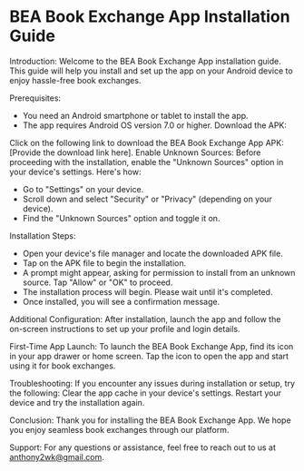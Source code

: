 # BEA Book Exchange App Installation Guide

Introduction:
Welcome to the BEA Book Exchange App installation guide. This guide will help you install and set up the app on your Android device to enjoy hassle-free book exchanges.

Prerequisites:
- You need an Android smartphone or tablet to install the app.
- The app requires Android OS version 7.0 or higher.
Download the APK:

Click on the following link to download the BEA Book Exchange App APK: [Provide the download link here].
Enable Unknown Sources:
Before proceeding with the installation, enable the "Unknown Sources" option in your device's settings. Here's how:
- Go to "Settings" on your device.
- Scroll down and select "Security" or "Privacy" (depending on your device).
- Find the "Unknown Sources" option and toggle it on.

Installation Steps:
- Open your device's file manager and locate the downloaded APK file.
- Tap on the APK file to begin the installation.
- A prompt might appear, asking for permission to install from an unknown source. Tap "Allow" or "OK" to proceed.
- The installation process will begin. Please wait until it's completed.
- Once installed, you will see a confirmation message.

Additional Configuration:
After installation, launch the app and follow the on-screen instructions to set up your profile and login details.

First-Time App Launch:
To launch the BEA Book Exchange App, find its icon in your app drawer or home screen.
Tap the icon to open the app and start using it for book exchanges.

Troubleshooting:
If you encounter any issues during installation or setup, try the following:
Clear the app cache in your device's settings.
Restart your device and try the installation again.

Conclusion:
Thank you for installing the BEA Book Exchange App. We hope you enjoy seamless book exchanges through our platform.

Support:
For any questions or assistance, feel free to reach out to us at anthony2wk@gmail.com.
